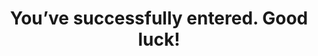 ---
layout: entered
id: entered
nav: false
permalink: /competition/entered/

title: You’ve successfully entered. Good luck!
intro: Lorem ipsum dolor sit amet, consectetur adipisicing elit. Voluptates, natus modi accusamus debitis assumenda magnam quo voluptatum quaerat nemo maiores molestiae soluta blanditiis amet in omnis harum, est! Consequatur, nesciunt.
cta:
  text: See Overview
  link: "{{site.baseurl}}"
---